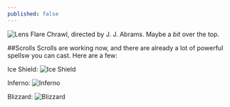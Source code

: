 ```yaml
---
published: false
---
```


![Lens Flare]()
Chrawl, directed by J. J. Abrams. Maybe a *bit* over the top.

<!--excerpt-->

##Scrolls
Scrolls are working now, and there are already a lot of powerful spellsw you can cast.
Here are a few:

Ice Shield:
![Ice Shield]()


Inferno:
![Inferno]()


Blizzard:
![Blizzard]()

